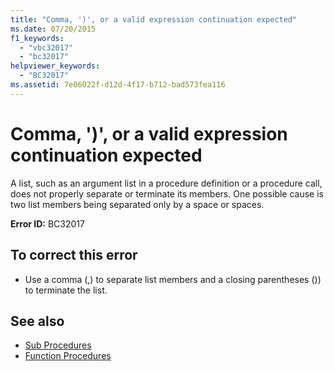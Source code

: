 ```yaml
---
title: "Comma, ')', or a valid expression continuation expected"
ms.date: 07/20/2015
f1_keywords: 
  - "vbc32017"
  - "bc32017"
helpviewer_keywords: 
  - "BC32017"
ms.assetid: 7e06022f-d12d-4f17-b712-bad573fea116
---
```

# Comma, ')', or a valid expression continuation expected
A list, such as an argument list in a procedure definition or a procedure call, does not properly separate or terminate its members. One possible cause is two list members being separated only by a space or spaces.  
  
 **Error ID:** BC32017  
  
## To correct this error  
  
- Use a comma (,) to separate list members and a closing parentheses ()) to terminate the list.  
  
## See also

- [Sub Procedures](../../visual-basic/programming-guide/language-features/procedures/sub-procedures.md)
- [Function Procedures](../../visual-basic/programming-guide/language-features/procedures/function-procedures.md)

